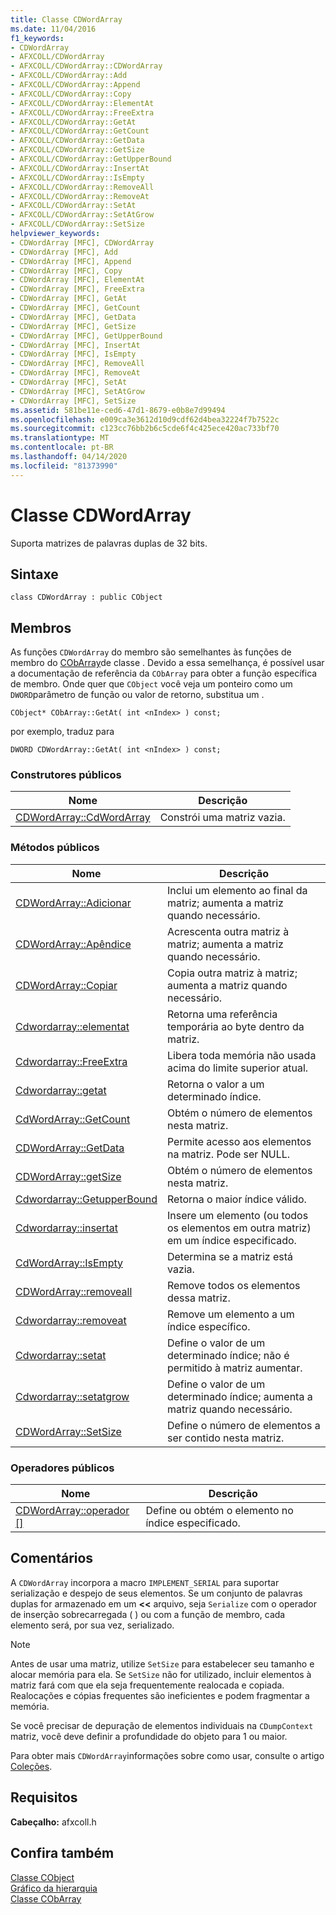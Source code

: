 ```yaml
---
title: Classe CDWordArray
ms.date: 11/04/2016
f1_keywords:
- CDWordArray
- AFXCOLL/CDWordArray
- AFXCOLL/CDWordArray::CDWordArray
- AFXCOLL/CDWordArray::Add
- AFXCOLL/CDWordArray::Append
- AFXCOLL/CDWordArray::Copy
- AFXCOLL/CDWordArray::ElementAt
- AFXCOLL/CDWordArray::FreeExtra
- AFXCOLL/CDWordArray::GetAt
- AFXCOLL/CDWordArray::GetCount
- AFXCOLL/CDWordArray::GetData
- AFXCOLL/CDWordArray::GetSize
- AFXCOLL/CDWordArray::GetUpperBound
- AFXCOLL/CDWordArray::InsertAt
- AFXCOLL/CDWordArray::IsEmpty
- AFXCOLL/CDWordArray::RemoveAll
- AFXCOLL/CDWordArray::RemoveAt
- AFXCOLL/CDWordArray::SetAt
- AFXCOLL/CDWordArray::SetAtGrow
- AFXCOLL/CDWordArray::SetSize
helpviewer_keywords:
- CDWordArray [MFC], CDWordArray
- CDWordArray [MFC], Add
- CDWordArray [MFC], Append
- CDWordArray [MFC], Copy
- CDWordArray [MFC], ElementAt
- CDWordArray [MFC], FreeExtra
- CDWordArray [MFC], GetAt
- CDWordArray [MFC], GetCount
- CDWordArray [MFC], GetData
- CDWordArray [MFC], GetSize
- CDWordArray [MFC], GetUpperBound
- CDWordArray [MFC], InsertAt
- CDWordArray [MFC], IsEmpty
- CDWordArray [MFC], RemoveAll
- CDWordArray [MFC], RemoveAt
- CDWordArray [MFC], SetAt
- CDWordArray [MFC], SetAtGrow
- CDWordArray [MFC], SetSize
ms.assetid: 581be11e-ced6-47d1-8679-e0b8e7d99494
ms.openlocfilehash: e009ca3e3612d10d9cdf62d4bea32224f7b7522c
ms.sourcegitcommit: c123cc76bb2b6c5cde6f4c425ece420ac733bf70
ms.translationtype: MT
ms.contentlocale: pt-BR
ms.lasthandoff: 04/14/2020
ms.locfileid: "81373990"
---
```

# <a name="cdwordarray-class"></a>Classe CDWordArray

Suporta matrizes de palavras duplas de 32 bits.

## <a name="syntax"></a>Sintaxe

```
class CDWordArray : public CObject
```

## <a name="members"></a>Membros

As funções `CDWordArray` do membro são semelhantes às funções de membro do [CObArray](../../mfc/reference/cobarray-class.md)de classe . Devido a essa semelhança, é possível usar a documentação de referência da `CObArray` para obter a função específica de membro. Onde quer que `CObject` você veja um ponteiro como um `DWORD`parâmetro de função ou valor de retorno, substitua um .

`CObject* CObArray::GetAt( int <nIndex> ) const;`

por exemplo, traduz para

`DWORD CDWordArray::GetAt( int <nIndex> ) const;`

### <a name="public-constructors"></a>Construtores públicos

|Nome|Descrição|
|----------|-----------------|
|[CDWordArray::CdWordArray](../../mfc/reference/cobarray-class.md#cobarray)|Constrói uma matriz vazia.|

### <a name="public-methods"></a>Métodos públicos

|Nome|Descrição|
|----------|-----------------|
|[CDWordArray::Adicionar](../../mfc/reference/cobarray-class.md#add)|Inclui um elemento ao final da matriz; aumenta a matriz quando necessário.|
|[CDWordArray::Apêndice](../../mfc/reference/cobarray-class.md#append)|Acrescenta outra matriz à matriz; aumenta a matriz quando necessário.|
|[CDWordArray::Copiar](../../mfc/reference/cobarray-class.md#copy)|Copia outra matriz à matriz; aumenta a matriz quando necessário.|
|[Cdwordarray::elementat](../../mfc/reference/cobarray-class.md#elementat)|Retorna uma referência temporária ao byte dentro da matriz.|
|[Cdwordarray::FreeExtra](../../mfc/reference/cobarray-class.md#freeextra)|Libera toda memória não usada acima do limite superior atual.|
|[Cdwordarray::getat](../../mfc/reference/cobarray-class.md#getat)|Retorna o valor a um determinado índice.|
|[CdWordArray::GetCount](../../mfc/reference/cobarray-class.md#getcount)|Obtém o número de elementos nesta matriz.|
|[CDWordArray::GetData](../../mfc/reference/cobarray-class.md#getdata)|Permite acesso aos elementos na matriz. Pode ser NULL.|
|[CDWordArray::getSize](../../mfc/reference/cobarray-class.md#getsize)|Obtém o número de elementos nesta matriz.|
|[Cdwordarray::GetupperBound](../../mfc/reference/cobarray-class.md#getupperbound)|Retorna o maior índice válido.|
|[Cdwordarray::insertat](../../mfc/reference/cobarray-class.md#insertat)|Insere um elemento (ou todos os elementos em outra matriz) em um índice especificado.|
|[CdWordArray::IsEmpty](../../mfc/reference/cobarray-class.md#isempty)|Determina se a matriz está vazia.|
|[CDWordArray::removeall](../../mfc/reference/cobarray-class.md#removeall)|Remove todos os elementos dessa matriz.|
|[Cdwordarray::removeat](../../mfc/reference/cobarray-class.md#removeat)|Remove um elemento a um índice específico.|
|[Cdwordarray::setat](../../mfc/reference/cobarray-class.md#setat)|Define o valor de um determinado índice; não é permitido à matriz aumentar.|
|[Cdwordarray::setatgrow](../../mfc/reference/cobarray-class.md#setatgrow)|Define o valor de um determinado índice; aumenta a matriz quando necessário.|
|[CDWordArray::SetSize](../../mfc/reference/cobarray-class.md#setsize)|Define o número de elementos a ser contido nesta matriz.|

### <a name="public-operators"></a>Operadores públicos

|Nome|Descrição|
|----------|-----------------|
|[CDWordArray::operador \[\]](../../mfc/reference/cobarray-class.md#operator_at)|Define ou obtém o elemento no índice especificado.|

## <a name="remarks"></a>Comentários

A `CDWordArray` incorpora a macro `IMPLEMENT_SERIAL` para suportar serialização e despejo de seus elementos. Se um conjunto de palavras duplas for armazenado em um **<<** arquivo, seja `Serialize` com o operador de inserção sobrecarregada ( ) ou com a função de membro, cada elemento será, por sua vez, serializado.

> [!NOTE]
> Antes de usar uma matriz, utilize `SetSize` para estabelecer seu tamanho e alocar memória para ela. Se `SetSize` não for utilizado, incluir elementos à matriz fará com que ela seja frequentemente realocada e copiada. Realocações e cópias frequentes são ineficientes e podem fragmentar a memória.

Se você precisar de depuração de elementos individuais na `CDumpContext` matriz, você deve definir a profundidade do objeto para 1 ou maior.

Para obter mais `CDWordArray`informações sobre como usar, consulte o artigo [Coleções](../../mfc/collections.md).

## <a name="requirements"></a>Requisitos

**Cabeçalho:** afxcoll.h

## <a name="see-also"></a>Confira também

[Classe CObject](../../mfc/reference/cobject-class.md)<br/>
[Gráfico da hierarquia](../../mfc/hierarchy-chart.md)<br/>
[Classe CObArray](../../mfc/reference/cobarray-class.md)
